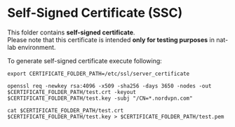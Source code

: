 # Self-Signed Certificate (SSC)

This folder contains **self-signed certificate**. \
Please note that this certificate is intended **only for testing purposes** in nat-lab environment.

To generate self-signed certificate execute following:

```
export CERTIFICATE_FOLDER_PATH=/etc/ssl/server_certificate

openssl req -newkey rsa:4096 -x509 -sha256 -days 3650 -nodes -out $CERTIFICATE_FOLDER_PATH/test.crt -keyout $CERTIFICATE_FOLDER_PATH/test.key -subj "/CN=*.nordvpn.com"

cat $CERTIFICATE_FOLDER_PATH/test.crt $CERTIFICATE_FOLDER_PATH/test.key > $CERTIFICATE_FOLDER_PATH/test.pem
```
